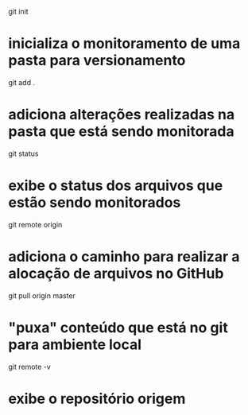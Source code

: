 git init
# inicializa o monitoramento de uma pasta para versionamento

git add .
# adiciona alterações realizadas na pasta que está sendo monitorada

git status
# exibe o status dos arquivos que estão sendo monitorados

git remote origin 
# adiciona o caminho para realizar a alocação de arquivos no GitHub

git pull origin master
# "puxa" conteúdo que está no git para ambiente local

git remote -v
# exibe o repositório origem